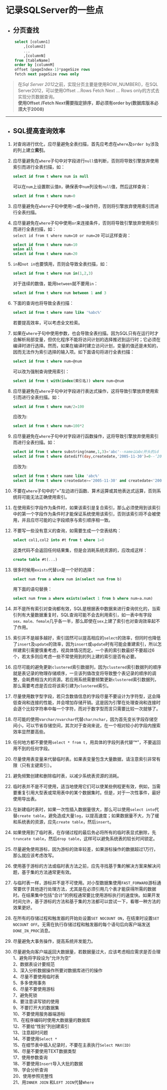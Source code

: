 # 记录SQLServer的一些点

* ## 分页查找

```sql
    select [column1]
        ,[column2]
        ...
        ,[columnN]
    from [tableName]
    order by [columnM]
    offset (pageIndex-1)*pageSize rows
    fetch next pageSize rows only
```

> 在*Sql Server 2012*之前，实现分页主要是使用ROW_NUMBER()，在SQL Server2012，可以使用Offset ...Rows  Fetch Next ... Rows only的方式去实现分页数据查询。</br>
> **使用Offset /Fetch Next需要指定排序，即必须有order by(数据库版本必须大于2008)**

---

* ## SQL提高查询效率

1. 对查询进行优化，应尽量避免全表扫描，首先应考虑在`where`及`order by`涉及的列上建立**索引**。

2. 应尽量避免在`where`子句中对字段进行`null`值判断，否则将导致引擎放弃使用索引而进行全表扫描，如：</br>

    ```sql
    select id from t where num is null
    ```

    可以在`num`上设置默认值`0`，确保表中`num`列没有`null`值，然后这样查询：</br>

    ```sql
    select id from t where num=0
    ```

3. 应尽量避免在`where`子句中使用`!=`或`<>`操作符，否则将引擎放弃使用索引而进行全表扫描。

4. 应尽量避免在`where`子句中使用`or`来连接条件，否则将导致引擎放弃使用索引而进行全表扫描，如：</br>
`select id from t where num=10 or num=20`
可以这样查询：</br>

    ```sql
    select id from t where num=10
    union all
    select id from t where num=20
    ```

5. `in`和`not in`也要慎用，否则会导致全表扫描，如：

    ```sql
    select id from t where num in(1,2,3)
    ```

    对于连续的数值，能用`between`就不要用`in`：

    ```sql
    select id from t where num between 1 and 3
    ```

6. 下面的查询也将导致全表扫描：

    ```sql
    select id from t where name like '%abc%'
    ```

    若要提高效率，可以考虑全文检索。

7. 如果在`where`子句中使用参数，也会导致全表扫描。因为SQL只有在运行时才会解析局部变量，但优化程序不能将访问计划的选择推迟到运行时；它必须在编译时进行选择。然而，如果在编译时建立访问计划，变量的值还是未知的，因而无法作为索引选择的输入项。如下面语句将进行全表扫描：

    ```sql
    select id from t where num=@num
    ```

    可以改为强制查询使用索引：

    ```sql
    select id from t with(index(索引名)) where num=@num
    ```

8. 应尽量避免在`where`子句中对字段进行表达式操作，这将导致引擎放弃使用索引而进行全表扫描。如：

    ```sql
    select id from t where num/2=100
    ```

    应改为:

    ```sql
    select id from t where num=100*2
    ```

9. 应尽量避免在`where`子句中对字段进行函数操作，这将导致引擎放弃使用索引而进行全表扫描。如：

    ```sql
    select id from t where substring(name,1,3)='abc'--name以abc开头的id
    select id from t where datediff(day,createdate,'2005-11-30')=0--‘2005-11-30’生成的id
    ```

    应改为:

    ```sql
    select id from t where name like 'abc%'
    select id from t where createdate>='2005-11-30' and createdate<'2005-12-1'
    ```

10. 不要在`where`子句中的“=”左边进行函数、算术运算或其他表达式运算，否则系统将可能无法正确使用索引。

11. 在使用索引字段作为条件时，如果该索引是复合索引，那么必须使用到该索引中的第一个字段作为条件时才能保证系统使用该索引，否则该索引将不会被使用，并且应尽可能的让字段顺序与索引顺序相一致。

12. 不要写一些没有意义的查询，如需要生成一个空表结构：

    ```sql
    select col1,col2 into #t from t where 1=0
    ```

    这类代码不会返回任何结果集，但是会消耗系统资源的，应改成这样：

    ```sql
    create table #t(...)
    ```

13. 很多时候用`exists`代替`in`是一个好的选择：

    ```sql
    select num from a where num in(select num from b)
    ```

    用下面的语句替换：

    ```sql
    select num from a where exists(select 1 from b where num=a.num)
    ```

14. 并不是所有索引对查询都有效，SQL是根据表中数据来进行查询优化的，当索引列有大量数据重复时，SQL查询可能不会去利用索引，如一表中有字段`sex，male、female`几乎各一半，那么即使在`sex`上建了索引也对查询效率起不了作用。

15. 索引并不是越多越好，索引固然可以提高相应的`select`的效率，但同时也降低了`insert`及`update`的效率，因为`insert`或`update`时有可能会重建索引，所以怎样建索引需要慎重考虑，视具体情况而定。一个表的索引数最好不要超过6个，若太多则应考虑一些不常使用到的列上建的索引是否有必要。

16. 应尽可能的避免更新`clustered`索引数据列，因为`clustered`索引数据列的顺序就是表记录的物理存储顺序，一旦该列值改变将导致整个表记录的顺序的调整，会耗费相当大的资源。若应用系统需要频繁更新`clustered`索引数据列，那么需要考虑是否应将该索引建为`clustered`索引。

17. 尽量使用数字型字段，若只含数值信息的字段尽量不要设计为字符型，这会降低查询和连接的性能，并会增加存储开销。这是因为引擎在处理查询和连接时会逐个比较字符串中每一个字符，而对于数字型而言只需要比较一次就够了。

18. 尽可能的使用v`archar/nvarchar`代替`char/nchar`，因为首先变长字段存储空间小，可以节省存储空间，其次对于查询来说，在一个相对较小的字段内搜索效率显然要高些。

19. 任何地方都不要使用`select * from t`，用具体的字段列表代替“*”，不要返回用不到的任何字段。

20. 尽量使用表变量来代替临时表。如果表变量包含大量数据，请注意索引非常有限（只有主键索引）。

21. 避免频繁创建和删除临时表，以减少系统表资源的消耗。

22. 临时表并不是不可使用，适当地使用它们可以使某些例程更有效，例如，当需要重复引用大型表或常用表中的某个数据集时。但是，对于一次性事件，最好使用导出表。

23. 在新建临时表时，如果一次性插入数据量很大，那么可以使用`select into`代替`create table`，避免造成大量`log`，以提高速度；如果数据量不大，为了缓和系统表的资源，应先`create table`，然后`insert`。

24. 如果使用到了临时表，在存储过程的最后务必将所有的临时表显式删除，先`truncate table`，然后`drop table`，这样可以避免系统表的较长时间锁定。

25. 尽量避免使用游标，因为游标的效率较差，如果游标操作的数据超过1万行，那么就应该考虑改写。

26. 使用基于游标的方法或临时表方法之前，应先寻找基于集的解决方案来解决问题，基于集的方法通常更有效。

27. 与临时表一样，游标并不是不可使用。对小型数据集使用`FAST_FORWARD`游标通常要优于其他逐行处理方法，尤其是在必须引用几个表才能获得所需的数据时。在结果集中包括“合计”的例程通常要比使用游标执行的速度快。如果开发时间允许，基于游标的方法和基于集的方法都可以尝试一下，看哪一种方法的效果更好。

28. 在所有的存储过程和触发器的开始处设置`SET NOCOUNT ON`，在结束时设置`SET NOCOUNT OFF`。无需在执行存储过程和触发器的每个语句后向客户端发送`DONE_IN_PROC`消息。

29. 尽量避免大事务操作，提高系统并发能力。

30. 尽量避免向客户端返回大数据量，若数据量过大，应该考虑相应需求是否合理</br>
    1、避免将字段设为“允许为空”</br>
    2、数据表设计要规范</br>
    3、深入分析数据操作所要对数据库进行的操作</br>
    4、尽量不要使用临时表</br>
    5、多多使用事务</br>
    6、尽量不要使用游标</br>
    7、避免死锁</br>
    8、要注意读写锁的使用</br>
    9、不要打开大的数据集</br>
    10、不要使用服务器端游标</br>
    11、在程序编码时使用大数据量的数据库</br>
    12、不要给“性别”列创建索引</br>
    13、注意超时问题</br>
    14、不要使用`Select *`</br>
    15、在细节表中插入纪录时，不要在主表执行`Select MAX(ID)`</br>
    16、尽量不要使用TEXT数据类型</br>
    17、使用参数查询</br>
    18、不要使用`Insert`导入大批的数据</br>
    19、学会分析查询</br>
    20、使用参照完整性</br>
    21、用`INNER JOIN` 和L`EFT JOIN`代替`Where`</br>
